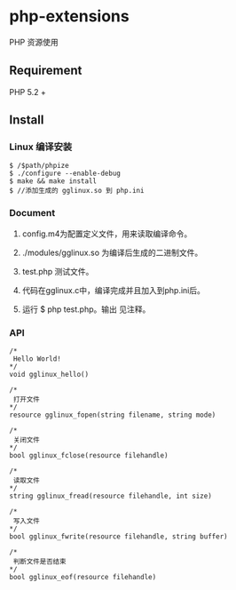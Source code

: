 # php-extensions
PHP 资源使用

## Requirement
PHP 5.2 +

## Install
### Linux 编译安装
```
$ /$path/phpize
$ ./configure --enable-debug 
$ make && make install
$ //添加生成的 gglinux.so 到 php.ini

```
### Document
1. config.m4为配置定义文件，用来读取编译命令。

2. ./modules/gglinux.so 为编译后生成的二进制文件。

3. test.php 测试文件。

4. 代码在gglinux.c中，编译完成并且加入到php.ini后。

5. 运行 $ php test.php。输出 见注释。

### API

```
/*
 Hello World!
*/
void gglinux_hello()

/*
 打开文件
*/
resource gglinux_fopen(string filename, string mode)

/*
 关闭文件
*/ 
bool gglinux_fclose(resource filehandle)

/*
 读取文件
*/ 
string gglinux_fread(resource filehandle, int size)

/*
 写入文件
*/ 
bool gglinux_fwrite(resource filehandle, string buffer)

/*
 判断文件是否结束
*/ 
bool gglinux_eof(resource filehandle)

```